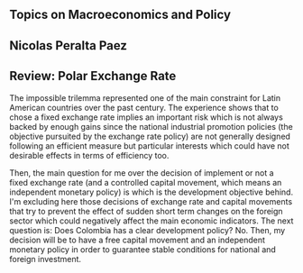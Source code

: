 ## Topics on Macroeconomics and Policy
## Nicolas Peralta Paez
## Review: Polar Exchange Rate 

The impossible trilemma represented one of the main constraint for Latin American countries over the past century. The experience shows that to chose a fixed exchange rate implies an important risk which is not always backed by enough gains since the national industrial promotion policies (the objective pursuited by the exchange rate policy) are not generally designed following an efficient measure but particular interests which could have not desirable effects in terms of efficiency too.

Then, the main question for me over the decision of implement or not a fixed exchange rate (and a controlled capital movement, which means an independent monetary policy) is which is the development objective behind. I'm excluding here those decisions of exchange rate and capital movements that try to prevent the effect of sudden short term changes on the foreign sector which could negatively affect the main economic indicators. The next question is: Does Colombia has a clear development policy? No. Then, my decision will be to have a free capital movement and an independent monetary policy in order to guarantee stable conditions for national and foreign investment.
